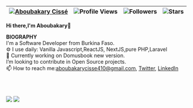 | [![Aboubakary Cissé](https://img.shields.io/badge/ABOUBAKARY-CISSÉ-<COLOR>.svg)](https://shields.io/) | ![Profile Views](https://komarev.com/ghpvc/?username=Aboubakary833&color=orange) | ![Followers](https://img.shields.io/github/followers/Aboubakary833) | ![Stars](https://img.shields.io/github/stars/Aboubakary833?label=Profile%20Stars&logo=Profile%20stars&logoColor=g) |
--| --| --| --|


<b>Hi there,I'm Aboubakary</b>👋<br>


<b>BIOGRAPHY</b><br>
 I'm a Software Developer from Burkina Faso.<br>
⚙️ I use daily: Vanilla Javascript,ReactJS, NextJS,pure PHP,Laravel<br>
🌱 Currently working on Domusbook new version.<br>
I’m looking to contribute in Open Source projects.<br>
📫 How to reach me:aboubakarycisse410@gmail.com,&nbsp;[Twitter](https://mobile.twitter.com/Abubakr_Cissé), [LinkedIn](https://www.linkedin.com/in/aboubakary-ciss%C3%A9-b768b81b4/)

<br><br>

<!--
[![My GitHub Stats](https://github-readme-stats.vercel.app/api/?username=Aboubakary833&count_private=true&theme=tokyonight&showicons=true)]()
[![My GitHub Language Stats](https://github-readme-stats.vercel.app/api/top-langs/?username=Aboubakary833&langs_count=5&theme=tokyonight&bgColor=dark)]()
-->

![](https://github-readme-stats.vercel.app/api?username=Aboubakary833&theme=light&hide_border=false&include_all_commits=true&count_private=true)
![](https://github-readme-streak-stats.herokuapp.com/?user=Aboubakary833&theme=light&hide_border=false)
